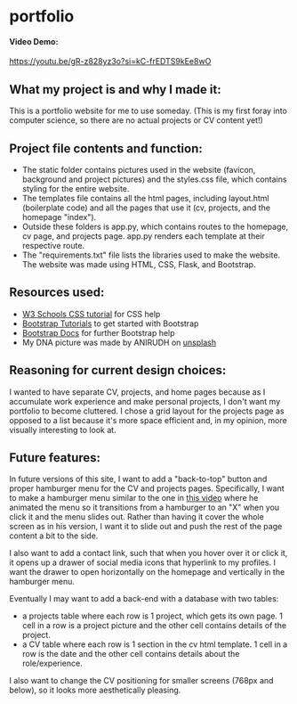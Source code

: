 # portfolio
#### Video Demo:
https://youtu.be/gR-z828yz3o?si=kC-frEDTS9kEe8wO

## What my project is and why I made it:
This is a portfolio website for me to use someday. (This is my first foray into computer science, so there are no actual projects or CV content yet!)

## Project file contents and function:
- The static folder contains pictures used in the website (favicon, background and project pictures) and the styles.css file, which contains styling for the entire website.
- The templates file contains all the html pages, including layout.html (boilerplate code) and all the pages that use it (cv, projects, and the homepage "index").
- Outside these folders is app.py, which contains routes to the homepage, cv page, and projects page. app.py renders each template at their respective route.
- The "requirements.txt" file lists the libraries used to make the website. The website was made using HTML, CSS, Flask, and Bootstrap.

## Resources used:
- [W3 Schools CSS tutorial](https://www.w3schools.com/css/default.asp) for CSS help
- [Bootstrap Tutorials](https://www.youtube.com/playlist?list=PLH3tw9J9QyRrur30b9eDOtxh6yf4MqN5T) to get started with Bootstrap
- [Bootstrap Docs](https://getbootstrap.com/docs/5.3/getting-started/introduction/) for further Bootstrap help
- My DNA picture was made by ANIRUDH on [unsplash](https://unsplash.com/photos/a-close-up-of-a-double-strand-of-gold-glitter-YQYacLW8o2U)

## Reasoning for current design choices:
I wanted to have separate CV, projects, and home pages because as I accumulate work experience and make personal projects, I don't want my portfolio to become cluttered. I chose a grid layout for the projects page as opposed to a list because it's more space efficient and, in my opinion, more visually interesting to look at.


## Future features:
In future versions of this site, I want to add a "back-to-top" button and proper hamburger menu for the CV and projects pages. Specifically, I want to make a hamburger menu similar to the one in [this video](https://www.youtube.com/watch?v=OFKBep95lb4) where he animated the menu so it transitions from a hamburger to an "X" when you click it and the menu slides out. Rather than having it cover the whole screen as in his version, I want it to slide out and push the rest of the page content a bit to the side.

I also want to add a contact link, such that when you hover over it or click it, it opens up a drawer of social media icons that hyperlink to my profiles. I want the drawer to open horizontally on the homepage and vertically in the hamburger menu.

Eventually I may want to add a back-end with a database with two tables:
- a projects table where each row is 1 project, which gets its own page. 1 cell in a row is a project picture and the other cell contains details of the project.
- a CV table where each row is 1 section in the cv html template. 1 cell in a row is the date and the other cell contains details about the role/experience.

I also want to change the CV positioning for smaller screens (768px and below), so it looks more aesthetically pleasing.
